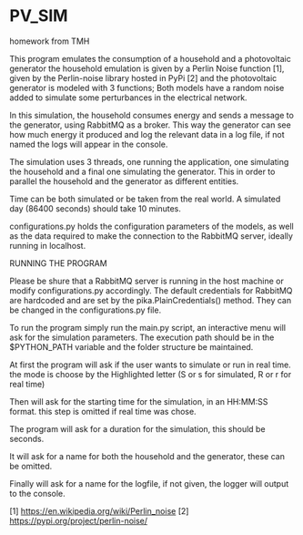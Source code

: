 # PV_SIM
homework from TMH

This program emulates the consumption of a household and a photovoltaic generator
the household emulation is given by a Perlin Noise function [1], given by the Perlin-noise
library hosted in PyPi [2] and the photovoltaic generator is modeled with 3 functions;
Both models have a random noise added to simulate some perturbances in the electrical network.

In this simulation, the household consumes energy and sends a message to the generator, using
RabbitMQ as a broker. This way the generator can see how much energy it produced and log the
relevant data in a log file, if not named the logs will appear in the console.

The simulation uses 3 threads, one running the application, one simulating the household and
a final one simulating the generator. This in order to parallel the household and the generator
as different entities.

Time can be both simulated or be taken from the real world. A simulated day (86400 seconds)
should take 10 minutes.

configurations.py holds the configuration parameters of the models, as well as the data
required to make the connection to the RabbitMQ server, ideally running in localhost.

RUNNING THE PROGRAM

  Please be shure that a RabbitMQ server is running in the host machine or modify configurations.py
  accordingly. The default credentials for RabbitMQ are hardcoded and are set by the pika.PlainCredentials()
  method. They can be changed in the configurations.py file.

  To run the program simply run the main.py script, an interactive menu will ask for
  the simulation parameters. The execution path should be in the $PYTHON_PATH variable
  and the folder structure be maintained.

  At first the program will ask if the user wants to simulate or run in real time.
  the mode is choose by the Highlighted letter (S or s for simulated, R or r for
  real time)

  Then will ask for the starting time for the simulation, in an HH:MM:SS format.
  this step is omitted if real time was chose.

  The program will ask for a duration for the simulation, this should be seconds.

  It will ask for a name for both the household and the generator, these can be omitted.

  Finally will ask for a name for the logfile, if not given, the logger will output to
  the console.




















[1] https://en.wikipedia.org/wiki/Perlin_noise
[2] https://pypi.org/project/perlin-noise/
